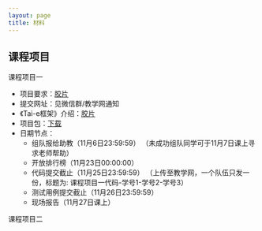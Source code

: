 ```yaml
---
layout: page
title: 材料
---
```

## 课程项目

课程项目一

- 项目要求：[胶片](https://xiongyingfei.github.io/SA_new/2025/slides/course_project_1.pdf)
- 提交网址：见微信群/教学网通知
- 《Tai-e框架》介绍：[胶片](https://xiongyingfei.github.io/SA_new/2025/slides/SA25_Tai-e.pdf)
- 项目包：[下载](https://xiongyingfei.github.io/SA_new/2025/slides/lab1-handout.7z)
- 日期节点：
  * 组队报给助教（11月6日23:59:59）
    （未成功组队同学可于11月7日课上寻求老师帮助）
  * 开放排行榜（11月23日00:00:00）
  * 代码提交截止（11月25日23:59:59）
    （上传至教学网，一个队伍只发一份，标题为: 课程项目一代码-学号1-学号2-学号3）
  * 测试用例提交截止（11月26日23:59:59）
  * 现场报告（11月27日课上）

课程项目二

<!-- - 项目要求：[胶片](https://xiongyingfei.github.io/SA_new/2024/slides/course_project_2.pdf)
- 提交网址：见微信群/教学网通知
- 项目包：[下载](https://xiongyingfei.github.io/SA_new/2024/slides/lab2-handout.zip)
- 日期节点：
  * 组队报给助教（12月12日23:59:59）
  * 开放排行榜（12月22日00:00:00）
  * 代码提交截止（12月24日23:59:59）
    （上传至教学网，一个队伍只发一份，标题为: 课程项目二代码-学号1-学号2-学号3）
  * 测试用例提交截止（12月25日23:59:59）
  * 现场报告（12月26日课上） -->
